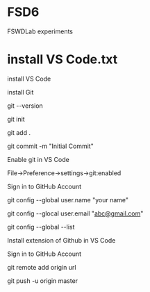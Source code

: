 # FSD6
FSWDLab experiments



<h1>install VS Code.txt</h1>

install VS Code

install Git

git --version

git init

git add .

git commit -m "Initial Commit"

Enable git in VS Code

File->Preference->settings->git:enabled

Sign in to GitHub Account

git config --global user.name "your name"

git config --glocal user.email "abc@gmail.com"

git config --global --list

Install extension of Github in VS Code

Sign in to GitHub Account

git remote add origin url

git push -u origin master


